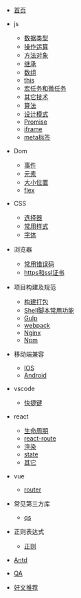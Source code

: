 * [首页](/)
* js
  * [数据类型](/basic/typeof.md)
  * [操作运算](/basic/operation.md)
  * [方法对象](/basic/function.md)
  * [继承](/basic/extend.md)
  * [数组](/basic/array.md)
  * [this](/basic/this.md)
  * [宏任务和微任务](/basic/task.md)
  * [其它技术](/basic/other.md)
  * [算法](/basic/algorithmic.md)
  * [设计模式](/basic/model.md)
  * [Promise](/basic/promise.md)
  * [iframe](/basic/iframe.md)
  * [meta标签](/basic/meta.md)
* Dom
  * [事件](/dom/event.md)
  * [元素](/dom/element.md)
  * [大小位置](/dom/size.md)
  * [flex](/dom/flex.md)
* CSS
  * [选择器](/css/selector.md)
  * [常用样式](/css/demo.md)
  * [字体](/css/font.md)
* 浏览器
  * [常用错误码](/browser/errorCode.md)
  * [https和ssl证书](/browser/https.md)
* 项目构建及规范
  * [构建打包](/build/build.md)
  * [Shell脚本常用功能](https://www.jianshu.com/p/16ad8bef9f21)
  * [Gulp](/build/gulp.md)
  * [webpack](/build/webpack.md)
  * [Nginx](/build/nginx.md)
  * [Npm](/build/npm.md)
* 移动端兼容
  * [IOS](/ios/README.md)
  * [Android](/android/README.md)

* vscode
  * [快捷键](/vscode/README.md)
* react
  * [生命周期](/react/life.md)
  * [react-route](/react/reactRoute.md)
  * [渲染](/react/render.md)
  * [state](/react/state.md)
  * [其它](/react/others.md)
* vue
  * [router](/vue/router.md)
* 常见第三方库
  * [qs](/plugins/qs.md)
* 正则表达式
  * [正则](/reg/readme.md)

* [Antd](/antd/README.md)

* [QA](/question/question.md)

* [好文推荐](/recommend/README.md)